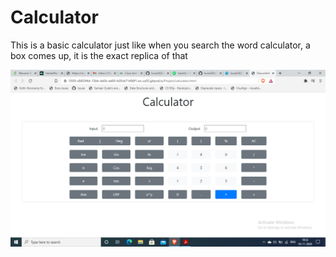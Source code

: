 # Calculator
This is a basic calculator just like when you search the word calculator, a box comes up, it is the exact replica of that

<img src="https://github.com/kunal202/calculator/blob/master/2020-11-05.png">
